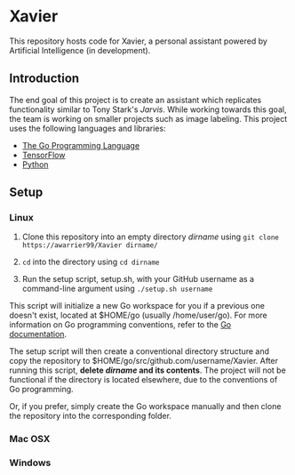 # Xavier
This repository hosts code for Xavier, a personal assistant powered by Artificial Intelligence (in development).

## Introduction
The end goal of this project is to create an assistant which replicates functionality similar to Tony Stark's *Jarvis*. While working towards this goal, the team is working on smaller projects such as image labeling. This project uses the following languages and libraries:
  * [The Go Programming Language](https://golang.org)
  * [TensorFlow](https://www.tensorflow.org)
  * [Python](https://www.python.org)

## Setup
### Linux
  1. Clone this repository into an empty directory *dirname* using `git clone https://awarrier99/Xavier dirname/`

  2. `cd` into the directory using `cd dirname`

  3. Run the setup script, setup.sh, with your GitHub username as a command-line argument using `./setup.sh username`

This script will initialize a new Go workspace for you if a previous one doesn't exist, located at $HOME/go (usually /home/user/go). For more information on Go programming conventions, refer to the [Go documentation](https://golang.org/doc). 

The setup script will then create a conventional directory structure and copy the repository to $HOME/go/src/github.com/username/Xavier. After running this script, **delete _dirname_ and its contents**. The project will not be functional if the directory is located elsewhere, due to the conventions of Go programming.

Or, if you prefer, simply create the Go workspace manually and then clone the repository into the corresponding folder.

### Mac OSX


### Windows
